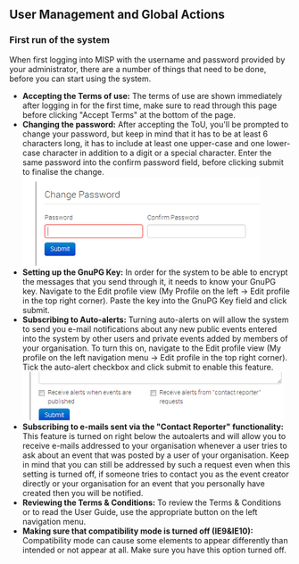 <!-- toc -->

## User Management and Global Actions

### First run of the system
When first logging into MISP with the username and password provided by your administrator, there are a number of things that need to be done, before you can start using the system.

*   **Accepting the Terms of use:** The terms of use are shown immediately after logging in for the first time, make sure to read through this page before clicking "Accept Terms" at the bottom of the page.
*   **Changing the password:** After accepting the ToU, you'll be prompted to change your password, but keep in mind that it has to be at least 6 characters long, it has to include at least one upper-case and one lower-case character in addition to a digit or a special character. Enter the same password into the confirm password field, before clicking submit to finalise the change.
![Changing the password](figures/password.png)
*   **Setting up the GnuPG Key:** In order for the system to be able to encrypt the messages that you send through it, it needs to know your GnuPG key. Navigate to the Edit profile view (My Profile on the left -> Edit profile in the top right corner). Paste the key into the GnuPG Key field and click submit.
*   **Subscribing to Auto-alerts:** Turning auto-alerts on will allow the system to send you e-mail notifications about any new public events entered into the system by other users and private events added by members of your organisation. To turn this on, navigate to the Edit profile view (My profile on the left navigation menu -> Edit profile in the top right corner). Tick the auto-alert checkbox and click submit to enable this feature.
![Use these checkboxes to subscribe to auto-alerts and contact reporter e-mails.](figures/alerts.png)
*   **Subscribing to e-mails sent via the "Contact Reporter" functionality:** This feature is turned on right below the autoalerts and will allow you to receive e-mails addressed to your organisation whenever a user tries to ask about an event that was posted by a user of your organisation. Keep in mind that you can still be addressed by such a request even when this setting is turned off, if someone tries to contact you as the event creator directly or your organisation for an event that you personally have created then you will be notified.
*   **Reviewing the Terms & Conditions:** To review the Terms & Conditions or to read the User Guide, use the appropriate button on the left navigation menu.
*   **Making sure that compatibility mode is turned off (IE9&IE10):** Compatibility mode can cause some elements to appear differently than intended or not appear at all. Make sure you have this option turned off.
